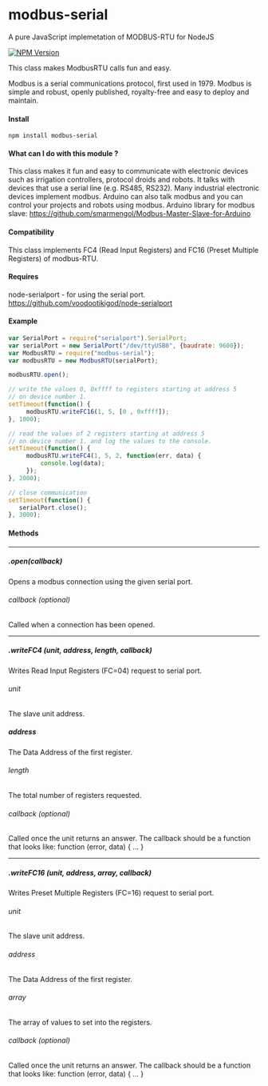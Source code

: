 # modbus-serial
A pure JavaScript implemetation of MODBUS-RTU for NodeJS

[![NPM Version](https://img.shields.io/npm/v/gm.svg?style=flat)](https://www.npmjs.com/package/modbus-serial)

This class makes ModbusRTU calls fun and easy.

Modbus is a serial communications protocol, first used in 1979.
Modbus is simple and robust, openly published, royalty-free and 
easy to deploy and maintain.

#### Install

```
npm install modbus-serial
```

#### What can I do with this module ?

This class makes it fun and easy to communicate with electronic
devices such as irrigation controllers, protocol droids and robots.
It talks with devices that use a serial line (e.g. RS485, RS232).
Many industrial electronic devices implement modbus.
Arduino can also talk modbus and you can control your projects and robots
using modbus. Arduino library for modbus slave:
     https://github.com/smarmengol/Modbus-Master-Slave-for-Arduino
     
#### Compatibility

This class implements FC4 (Read Input Registers) and 
FC16 (Preset Multiple Registers) of modbus-RTU.

#### Requires

node-serialport - for using the serial port.
     https://github.com/voodootikigod/node-serialport
     
#### Example
``` javascript
var SerialPort = require("serialport").SerialPort;
var serialPort = new SerialPort("/dev/ttyUSB0", {baudrate: 9600});
var ModbusRTU = require("modbus-serial");
var modbusRTU = new ModbusRTU(serialPort);

modbusRTU.open();

// write the values 0, 0xffff to registers starting at address 5
// on device number 1.
setTimeout(function() {
     modbusRTU.writeFC16(1, 5, [0 , 0xffff]);
}, 1000);

// read the values of 2 registers starting at address 5
// on device number 1. and log the values to the console.
setTimeout(function() {
     modbusRTU.writeFC4(1, 5, 2, function(err, data) {
         console.log(data);
     });
}, 2000);

// close communication
setTimeout(function() {
   serialPort.close();
}, 3000);
```

#### Methods
----
##### .open(callback)
Opens a modbus connection using the given serial port.

###### callback (optional)
Called when a connection has been opened.

----
##### .writeFC4 (unit, address, length, callback)
Writes Read Input Registers (FC=04) request to serial port.

###### unit
The slave unit address.

##### address
The Data Address of the first register.

###### length
The total number of registers requested.

###### callback (optional)
Called once the unit returns an answer. The callback should be a function 
that looks like: function (error, data) { ... }

----
##### .writeFC16 (unit, address, array, callback)
Writes Preset Multiple Registers (FC=16) request to serial port.

###### unit
The slave unit address.

###### address
The Data Address of the first register.

###### array
The array of values to set into the registers.

###### callback (optional)
Called once the unit returns an answer. The callback should be a function 
that looks like: function (error, data) { ... }

